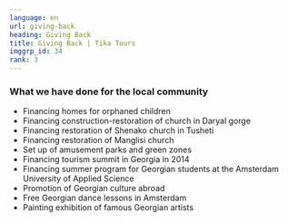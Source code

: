 ```yaml
---
language: en
url: giving-back
heading: Giving Back
title: Giving Back | Tika Tours
imggrp_id: 34
rank: 3
---
```

<div class="row content-row"><!-- 1509 (1)-->

</div>

<div class="row content-row"><!-- 1510 (2)-->
<div class="col-xs-12 col-sm-6 col-md-6"><!-- 2010 -->

### What we have done for the local community

*   Financing homes for orphaned children
*   Financing construction\-restoration of church in Daryal gorge
*   Financing restoration of Shenako church in Tusheti
*   Financing restoration of Manglisi church
*   Set up of amusement parks and green zones
*   Financing tourism summit in Georgia in 2014
*   Financing summer program for Georgian students at the Amsterdam University of Applied Science
*   Promotion of Georgian culture abroad
*   Free Georgian dance lessons in Amsterdam
*   Painting exhibition of famous Georgian artists

</div>

<div class="col-xs-12 col-sm-6 col-md-6"><!-- 2011 -->



</div>

</div>

